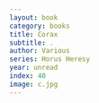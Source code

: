 ```yaml
---
layout: book
category: books
title: Corax
subtitle: .
author: Various
series: Horus Heresy
year: unread
index: 40
image: c.jpg
---
```

